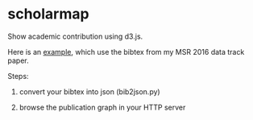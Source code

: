 # scholarmap
Show academic contribution using d3.js.

Here is an [example](http://kin-y.github.io/scholarmap/), which use the bibtex from my MSR 2016 data track paper.

Steps:

1. convert your bibtex into json (bib2json.py)

2. browse the publication graph in your HTTP server
